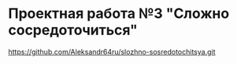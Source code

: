 # Проектная работа №3 "Сложно сосредоточиться"
https://github.com/Aleksandr64ru/slozhno-sosredotochitsya.git